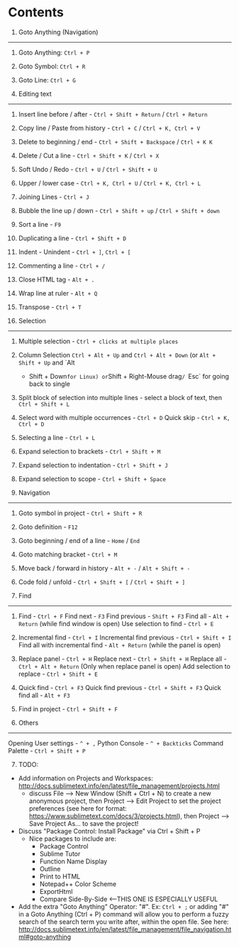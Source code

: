 Contents
=========

1. Goto Anything (Navigation)
------------------------------

1. Goto Anything: `Ctrl + P`
2. Goto Symbol: `Ctrl + R`
3. Goto Line: `Ctrl + G`


2. Editing text
----------------

1.  Insert line before / after - `Ctrl + Shift + Return` / `Ctrl + Return`
2.  Copy line / Paste from history - `Ctrl + C` / `Ctrl + K, Ctrl + V`
3.  Delete to beginning / end - `Ctrl + Shift + Backspace` / `Ctrl + K K`
4.  Delete / Cut a line - `Ctrl + Shift + K` / `Ctrl + X`
5.  Soft Undo / Redo - `Ctrl + U` / `Ctrl + Shift + U`
6.  Upper / lower case - `Ctrl + K, Ctrl + U` / `Ctrl + K, Ctrl + L`
7.  Joining Lines - `Ctrl + J`
8.  Bubble the line up / down - `Ctrl + Shift + up` / `Ctrl + Shift + down`
9.  Sort a line - `F9`
10. Duplicating a line - `Ctrl + Shift + D`
11. Indent - Unindent - `Ctrl + ]`, `Ctrl + [`
12. Commenting a line - `Ctrl + /`
13. Close HTML tag - `Alt + .`
14. Wrap line at ruler - `Alt + Q`
15. Transpose - `Ctrl + T`


3. Selection
-------------

1.  Multiple selection - `Ctrl + clicks at multiple places`
2.  Column Selection
    `Ctrl + Alt + Up` and `Ctrl + Alt + Down` (or `Alt + Shift + Up` and `Alt
     + Shift + Down` for Linux) or `Shift + Right-Mouse drag`/ `Esc` for going back to single
3.  Split block of selection into multiple lines - select a block of text, 
    then `Ctrl + Shift + L`
4.  Select word with multiple occurrences - `Ctrl + D`
    Quick skip - `Ctrl + K, Ctrl + D`
5.  Selecting a line - `Ctrl + L`
6.  Expand selection to brackets - `Ctrl + Shift + M`
7.  Expand selection to indentation - `Ctrl + Shift + J`
8.  Expand selection to scope - `Ctrl + Shift + Space`


4. Navigation
--------------

1.  Goto symbol in project - `Ctrl + Shift + R`
2.  Goto definition - `F12`
3.  Goto beginning / end of a line - `Home` / `End`
4.  Goto matching bracket - `Ctrl + M`
5.  Move back / forward in history - `Alt + -` / `Alt + Shift + -`
6.  Code fold / unfold - `Ctrl + Shift + [` / `Ctrl + Shift + ]`


5. Find
--------

1.  Find - `Ctrl + F`
    Find next - `F3`
    Find previous - `Shift + F3`
    Find all - `Alt + Return` (while find window is open)
    Use selection to find - `Ctrl + E`
2.  Incremental find - `Ctrl + I`
    Incremental find previous - `Ctrl + Shift + I`
    Find all with incremental find - `Alt + Return` (while the panel is open)
3.  Replace panel - `Ctrl + H`
    Replace next - `Ctrl + Shift + H`
    Replace all - `Ctrl + Alt + Return` (Only when replace panel is open)
    Add selection to replace - `Ctrl + Shift + E`
4.  Quick find - `Ctrl + F3`
    Quick find previous - `Ctrl + Shift + F3`
    Quick find all - `Alt + F3`
5.  Find in project - `Ctrl + Shift + F`


6. Others
----------

Opening User settings - `^ + ,`
Python Console - `^ + Backticks`
Command Palette - `Ctrl + Shift + P`


7. TODO:

 - Add information on Projects and Workspaces: http://docs.sublimetext.info/en/latest/file_management/projects.html
   - discuss File --> New Window (Shift + Ctrl + N) to create a new anonymous project, then Project --> Edit Project to set the project preferences (see here for format: https://www.sublimetext.com/docs/3/projects.html), then Project --> Save Project As... to save the project!
 - Discuss "Package Control: Install Package" via Ctrl + Shift + P
   - Nice packages to include are: 
     - Package Control
     - Sublime Tutor
     - Function Name Display
     - Outline
     - Print to HTML
     - Notepad++ Color Scheme
     - ExportHtml
     - Compare Side-By-Side <--THIS ONE IS ESPECIALLY USEFUL
 - Add the extra "Goto Anything" Operator: "#". Ex: `Ctrl + ;` or adding "#" in a Goto Anything (Ctrl + P) command will allow you to perform a fuzzy search of the search term you write after, within the open file. See here: http://docs.sublimetext.info/en/latest/file_management/file_navigation.html#goto-anything


